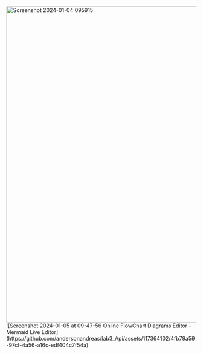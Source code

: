 <img width="836" alt="Screenshot 2024-01-04 095915" src="https://github.com/andersonandreas/lab3_Api/assets/117364102/86c3ab84-ad26-4f8a-be31-ec8f9748f1f6">
![Screenshot 2024-01-05 at 09-47-56 Online FlowChart   Diagrams Editor - Mermaid Live Editor](https://github.com/andersonandreas/lab3_Api/assets/117364102/4fb79a59-97cf-4a56-a16c-edf404c7f54a)
